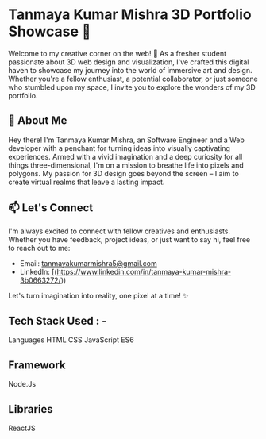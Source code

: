 

# Tanmaya Kumar Mishra 3D Portfolio Showcase 🌟

Welcome to my creative corner on the web! 🚀 As a fresher student passionate about 3D web design and visualization, I've crafted this digital haven to showcase my journey into the world of immersive art and design. Whether you're a fellow enthusiast, a potential collaborator, or just someone who stumbled upon my space, I invite you to explore the wonders of my 3D portfolio.

## 🎨 About Me

Hey there! I'm Tanmaya Kumar Mishra, an Software Engineer and a Web developer with a penchant for turning ideas into visually captivating experiences. Armed with a vivid imagination and a deep curiosity for all things three-dimensional, I'm on a mission to breathe life into pixels and polygons. My passion for 3D design goes beyond the screen – I aim to create virtual realms that leave a lasting impact.


## 📫 Let's Connect

I'm always excited to connect with fellow creatives and enthusiasts. Whether you have feedback, project ideas, or just want to say hi, feel free to reach out to me:

- Email: tanmayakumarmishra5@gmail.com
- LinkedIn: [(https://www.linkedin.com/in/tanmaya-kumar-mishra-3b0663272/))

Let's turn imagination into reality, one pixel at a time! ✨


 ##   Tech Stack Used : -

Languages
HTML
CSS
JavaScript ES6

## Framework
Node.Js

## Libraries
ReactJS

